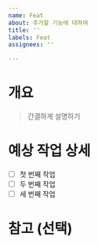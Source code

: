 ```yaml
---
name: Feat
about: 추가할 기능에 대하여
title: ''
labels: Feat
assignees: ''

---
```


# 개요

> 간결하게 설명하기

# 예상 작업 상세

- [ ] 첫 번째 작업
- [ ] 두 번째 작업
- [ ] 세 번째 작업

# 참고 (선택)
